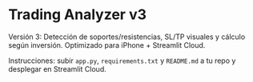 # Trading Analyzer v3

Versión 3: Detección de soportes/resistencias, SL/TP visuales y cálculo según inversión.
Optimizado para iPhone + Streamlit Cloud.

Instrucciones: subir `app.py`, `requirements.txt` y `README.md` a tu repo y desplegar en Streamlit Cloud.